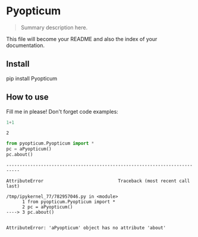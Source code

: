 # Pyopticum
> Summary description here.


This file will become your README and also the index of your documentation.

## Install

 pip install Pyopticum

## How to use

Fill me in please! Don't forget code examples:

```python
1+1
```




    2



```python
from pyopticum.Pyopticum import *
pc = aPyopticum()
pc.about()

```


    ---------------------------------------------------------------------------

    AttributeError                            Traceback (most recent call last)

    /tmp/ipykernel_77/782957046.py in <module>
          1 from pyopticum.Pyopticum import *
          2 pc = aPyopticum()
    ----> 3 pc.about()
    

    AttributeError: 'aPyopticum' object has no attribute 'about'

